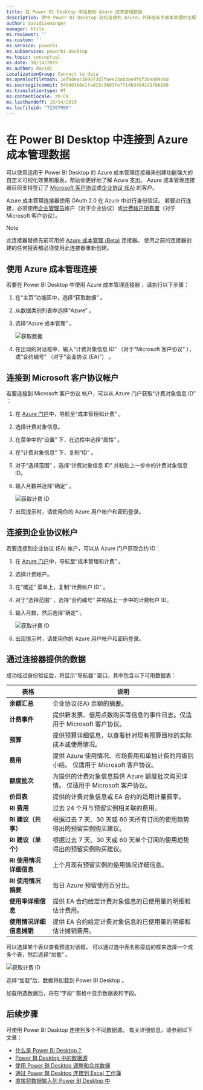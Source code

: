 ```yaml
---
title: 在 Power BI Desktop 中连接到 Azure 成本管理数据
description: 使用 Power BI Desktop 轻松连接到 Azure，并获取有关成本管理的见解
author: davidiseminger
manager: kfile
ms.reviewer: ''
ms.custom: ''
ms.service: powerbi
ms.subservice: powerbi-desktop
ms.topic: conceptual
ms.date: 10/14/2019
ms.author: davidi
LocalizationGroup: Connect to data
ms.openlocfilehash: 1ef9deac169873d7faee33abdae9f8f38aa09c6d
ms.sourcegitcommit: 549401b0e1fad15c3603fe7f14b9494141fbb100
ms.translationtype: HT
ms.contentlocale: zh-CN
ms.lasthandoff: 10/14/2019
ms.locfileid: "72307998"
---
```

# <a name="connect-to-azure-cost-management-data-in-power-bi-desktop"></a>在 Power BI Desktop 中连接到 Azure 成本管理数据

可以使用适用于 Power BI Desktop 的 Azure 成本管理连接器来创建功能强大的自定义可视化效果和报表，帮助你更好地了解 Azure 支出。 Azure 成本管理连接器目前支持签订了 [Microsoft 客户协议](https://azure.microsoft.com/pricing/purchase-options/microsoft-customer-agreement/)或[企业协议 (EA)](https://azure.microsoft.com/pricing/enterprise-agreement/) 的客户。  

Azure 成本管理连接器使用 OAuth 2.0 在 Azure 中进行身份验证。 若要进行连接，必须使用[企业管理员](https://docs.microsoft.com/azure/billing/billing-understand-ea-roles)帐户（对于企业协议）或[计费帐户所有者](https://docs.microsoft.com/azure/billing/billing-understand-mca-roles)（对于 Microsoft 客户协议）。 

> [!NOTE]
> 此连接器替换先前可用的 [Azure 成本管理 (Beta)](desktop-connect-azure-consumption-insights.md) 连接器。 使用之前的连接器创建的任何报表都必须使用此连接器重新创建。

## <a name="connect-using-azure-cost-management"></a>使用 Azure 成本管理连接

若要在 Power BI Desktop 中使用 Azure 成本管理连接器  ，请执行以下步骤：

1.  在“主页”功能区中，选择“获取数据”   。
2.  从数据类别列表中选择“Azure”  。
3.  选择“Azure 成本管理”  。

    ![获取数据](media/desktop-connect-azure-cost-management/azure-cost-management-00b.png)

4. 在出现的对话框中，输入“计费对象信息 ID”  （对于“Microsoft 客户协议”  ），或“合约编号”  （对于“企业协议 (EA)”）  。 


## <a name="connect-to-a-microsoft-customer-agreement-account"></a>连接到 Microsoft 客户协议帐户 

若要连接到 Microsoft 客户协议  帐户，可以从 Azure 门户获取“计费对象信息 ID”  ：

1.  在 [Azure 门户](https://portal.azure.com/)中，导航至“成本管理和计费”  。
2.  选择计费对象信息。 
3.  在菜单中的“设置”  下，在边栏中选择“属性”  。
4.  在“计费对象信息”  下，复制“ID”  。 
5.  对于“选择范围”  ，选择“计费对象信息 ID”  并粘贴上一步中的计费对象信息 ID。 
6.  输入月数并选择“确定”  。

    ![获取计费 ID](media/desktop-connect-azure-cost-management/azure-cost-management-01a.png)

7.  出现提示时，请使用你的 Azure 用户帐户和密码登录。 


## <a name="connect-to-an-enterprise-agreement-account"></a>连接到企业协议帐户

若要连接到企业协议 (EA) 帐户，可以从 Azure 门户获取合约 ID：

1.  在 [Azure 门户](https://portal.azure.com/)中，导航至“成本管理和计费”  。
2.  选择计费帐户。
3.  在“概述”  菜单上，复制“计费帐户 ID”  。
4.  对于“选择范围”  ，选择“合约编号”  并粘贴上一步中的计费帐户 ID。 
5.  输入月数，然后选择“确定”  。

    ![获取计费 ID](media/desktop-connect-azure-cost-management/azure-cost-management-01b.png)

6.  出现提示时，请使用你的 Azure 用户帐户和密码登录。 

## <a name="data-available-through-the-connector"></a>通过连接器提供的数据

成功经过身份验证后，将显示“导航器”  窗口，其中包含以下可用数据表：



| **表格** | **说明** |
| --- | --- |
| **余额汇总** | 企业协议(EA) 余额的摘要。 |
| **计费事件** | 提供新发票、信用点数购买等信息的事件日志。仅适用于 Microsoft 客户协议。 |
| **预算** | 提供预算详细信息，以查看针对现有预算目标的实际成本或使用情况。 |
| **费用** | 提供 Azure 使用情况、市场费用和单独计费的月级别小结。 仅适用于 Microsoft 客户协议。 |
| **额度批次** | 为提供的计费对象信息提供 Azure 额度批次购买详情。 仅适用于 Microsoft 客户协议。 |
| **价目表** | 提供的计费对象信息或 EA 合约的适用计量费率。 |
| **RI 费用** | 过去 24 个月与预留实例相关联的费用。 |
| **RI 建议（共享）** | 根据过去 7 天、30 天或 60 天所有订阅的使用趋势得出的预留实例购买建议。 |
| **RI 建议（单个）** | 根据过去 7 天、30 天或 60 天单个订阅的使用趋势得出的预留实例购买建议。 |
| **RI 使用情况详细信息** | 上个月现有预留实例的使用情况详细信息。 |
| **RI 使用情况摘要** | 每日 Azure 预留使用百分比。 |
| **使用率详细信息** | 提供 EA 合约给定计费对象信息的已使用量的明细和估计费用。 |
| **使用情况详细信息摊销** | 提供 EA 合约给定计费对象信息的已使用量的明细和估计摊销费用。 |

可以选择某个表以查看预览对话框。 可以通过选中表名称旁边的框来选择一个或多个表，然后选择“加载”  。

![获取计费 ID](media/desktop-connect-azure-cost-management/azure-cost-management-01c.png)

选择“加载”后，数据将加载到 Power BI Desktop  。 

加载所选数据后，将在“字段”  窗格中显示数据表和字段。


## <a name="next-steps"></a>后续步骤

可使用 Power BI Desktop 连接到多个不同数据源。 有关详细信息，请参阅以下文章：

* [什么是 Power BI Desktop？](desktop-what-is-desktop.md)
* [Power BI Desktop 中的数据源](desktop-data-sources.md)
* [使用 Power BI Desktop 调整和合并数据](desktop-shape-and-combine-data.md)
* [通过 Power BI Desktop 连接到 Excel 工作簿](desktop-connect-excel.md)   
* [直接将数据输入到 Power BI Desktop 中](desktop-enter-data-directly-into-desktop.md)   
